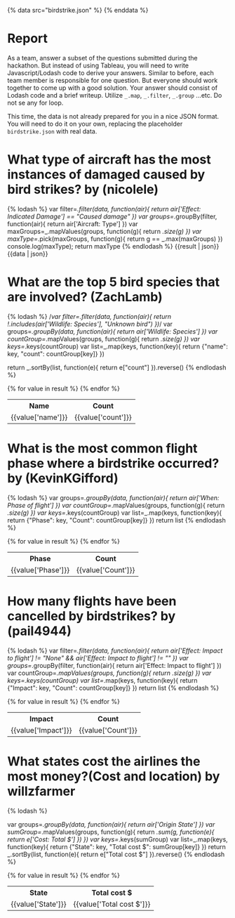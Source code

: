 {% data src="birdstrike.json" %}
{% enddata %}

# Report

As a team, answer a subset of the questions submitted during the hackathon.
But instead of using Tableau, you will need to write Javascript/Lodash code
to derive your answers. Similar to before, each team member is responsible for
one question. But everyone should work together to come up with a good solution.
Your answer should consist of Lodash code and a brief writeup.
Utilize `_.map`, `_.filter`, `_.group` ...etc. Do not se any for loop.

This time, the data is not already prepared for you in a nice JSON format. You
will need to do it on your own, replacing the placeholder `birdstrike.json` with
real data.

# What type of aircraft has the most instances of damaged caused by bird strikes? by (nicolele)

{% lodash %}
var filter=_.filter(data, function(air){
	return air['Effect: Indicated Damage'] == "Caused damage"
})
var groups=_.groupBy(filter, function(air){
	return air['Aircraft: Type']
})
var maxGroups=_.mapValues(groups, function(g){
	return _.size(g)
})
var maxType=_.pick(maxGroups, function(g){
	return g == _.max(maxGroups)
})
console.log(maxType);
return maxType
{% endlodash %}
{{result | json}}
{{data | json}}

# What are the top 5 bird species that are involved? (ZachLamb)

{% lodash %}
/*var filter=_.filter(data, function(air){
	return !_.includes(air['Wildlife: Species'], "Unknown bird")
})*/
var groups=_.groupBy(data, function(air){
	return air['Wildlife: Species']
})
var countGroup=_.mapValues(groups, function(g){
	return _.size(g)
})
var keys=_.keys(countGroup)
var list=_.map(keys, function(key){
	return {"name": key, "count": countGroup[key]}
})

return _.sortBy(list, function(e){
	return e["count"]
}).reverse()
{% endlodash %}
<table>
	<tr>
		<th>Name</th>
		<th>Count</th>
	</tr>
{% for value in result %}
    <tr>
        <td>{{value['name']}}</td>
        <td>{{value['count']}}</td>
    </tr>
{% endfor %}
</table>


# What is the most common flight phase where a birdstrike occurred? by (KevinKGifford)

{% lodash %}
var groups=_.groupBy(data, function(air){
	return air['When: Phase of flight']
})
var countGroup=_.mapValues(groups, function(g){
	return _.size(g)
})
var keys=_.keys(countGroup)
var list=_.map(keys, function(key){
	return {"Phase": key, "Count": countGroup[key]}
})
return list
{% endlodash %}
<table>
	<tr>
		<th>Phase</th>
		<th>Count</th>
	</tr>
{% for value in result %}
    <tr>
        <td>{{value['Phase']}}</td>
        <td>{{value['Count']}}</td>
    </tr>
{% endfor %}
</table>

# How many flights have been cancelled by birdstrikes? by (pail4944)

{% lodash %}
var filter=_.filter(data, function(air){
	return air['Effect: Impact to flight'] != "None" && air['Effect: Impact to flight'] != ""
})
var groups=_.groupBy(filter, function(air){
	return air['Effect: Impact to flight']
})
var countGroup=_.mapValues(groups, function(g){
	return _.size(g)
})
var keys=_.keys(countGroup)
var list=_.map(keys, function(key){
	return {"Impact": key, "Count": countGroup[key]}
})
return list
{% endlodash %}
<table>
	<tr>
		<th>Impact</th>
		<th>Count</th>
	</tr>
{% for value in result %}
    <tr>
        <td>{{value['Impact']}}</td>
        <td>{{value['Count']}}</td>
    </tr>
{% endfor %}
</table>

# What states cost the airlines the most money?(Cost and location) by willzfarmer

{% lodash %}

var groups=_.groupBy(data, function(air){
	return air['Origin State']
})
var sumGroup=_.mapValues(groups, function(g){
	return _.sum(g, function(e){
		return e['Cost: Total $']
	})
})
var keys=_.keys(sumGroup)
var list=_.map(keys, function(key){
	return {"State": key, "Total cost $": sumGroup[key]}
})
return _.sortBy(list, function(e){
	return e["Total cost $"]
}).reverse()
{% endlodash %}
<table>
	<tr>
		<th>State</th>
		<th>Total cost $</th>
	</tr>
{% for value in result %}
    <tr>
        <td>{{value['State']}}</td>
        <td>{{value['Total cost $']}}</td>
    </tr>
{% endfor %}
</table>
